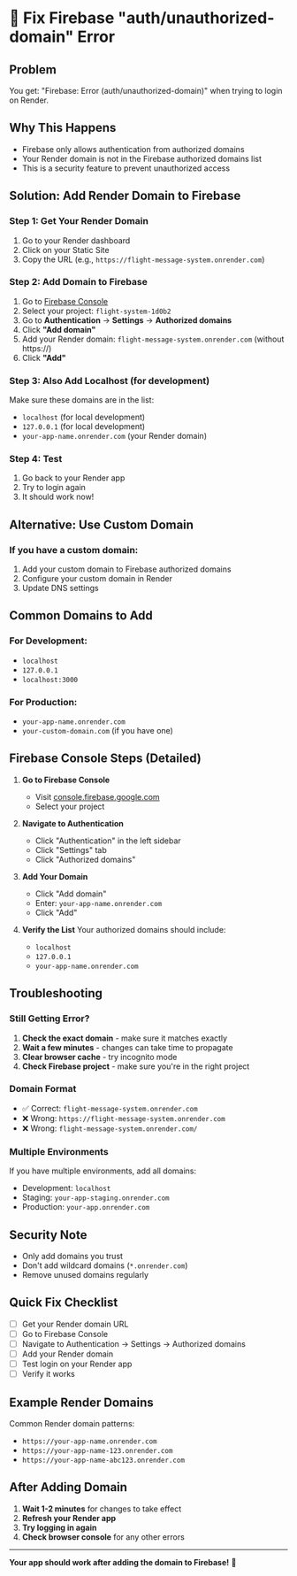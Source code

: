 # 🔧 Fix Firebase "auth/unauthorized-domain" Error

## Problem
You get: "Firebase: Error (auth/unauthorized-domain)" when trying to login on Render.

## Why This Happens
- Firebase only allows authentication from authorized domains
- Your Render domain is not in the Firebase authorized domains list
- This is a security feature to prevent unauthorized access

## Solution: Add Render Domain to Firebase

### Step 1: Get Your Render Domain
1. Go to your Render dashboard
2. Click on your Static Site
3. Copy the URL (e.g., `https://flight-message-system.onrender.com`)

### Step 2: Add Domain to Firebase
1. Go to [Firebase Console](https://console.firebase.google.com)
2. Select your project: `flight-system-1d0b2`
3. Go to **Authentication** → **Settings** → **Authorized domains**
4. Click **"Add domain"**
5. Add your Render domain: `flight-message-system.onrender.com` (without https://)
6. Click **"Add"**

### Step 3: Also Add Localhost (for development)
Make sure these domains are in the list:
- `localhost` (for local development)
- `127.0.0.1` (for local development)
- `your-app-name.onrender.com` (your Render domain)

### Step 4: Test
1. Go back to your Render app
2. Try to login again
3. It should work now!

## Alternative: Use Custom Domain

### If you have a custom domain:
1. Add your custom domain to Firebase authorized domains
2. Configure your custom domain in Render
3. Update DNS settings

## Common Domains to Add

### For Development:
- `localhost`
- `127.0.0.1`
- `localhost:3000`

### For Production:
- `your-app-name.onrender.com`
- `your-custom-domain.com` (if you have one)

## Firebase Console Steps (Detailed)

1. **Go to Firebase Console**
   - Visit [console.firebase.google.com](https://console.firebase.google.com)
   - Select your project

2. **Navigate to Authentication**
   - Click "Authentication" in the left sidebar
   - Click "Settings" tab
   - Click "Authorized domains"

3. **Add Your Domain**
   - Click "Add domain"
   - Enter: `your-app-name.onrender.com`
   - Click "Add"

4. **Verify the List**
   Your authorized domains should include:
   - `localhost`
   - `127.0.0.1`
   - `your-app-name.onrender.com`

## Troubleshooting

### Still Getting Error?
1. **Check the exact domain** - make sure it matches exactly
2. **Wait a few minutes** - changes can take time to propagate
3. **Clear browser cache** - try incognito mode
4. **Check Firebase project** - make sure you're in the right project

### Domain Format
- ✅ Correct: `flight-message-system.onrender.com`
- ❌ Wrong: `https://flight-message-system.onrender.com`
- ❌ Wrong: `flight-message-system.onrender.com/`

### Multiple Environments
If you have multiple environments, add all domains:
- Development: `localhost`
- Staging: `your-app-staging.onrender.com`
- Production: `your-app.onrender.com`

## Security Note
- Only add domains you trust
- Don't add wildcard domains (`*.onrender.com`)
- Remove unused domains regularly

## Quick Fix Checklist

- [ ] Get your Render domain URL
- [ ] Go to Firebase Console
- [ ] Navigate to Authentication → Settings → Authorized domains
- [ ] Add your Render domain
- [ ] Test login on your Render app
- [ ] Verify it works

## Example Render Domains
Common Render domain patterns:
- `https://your-app-name.onrender.com`
- `https://your-app-name-123.onrender.com`
- `https://your-app-name-abc123.onrender.com`

## After Adding Domain
1. **Wait 1-2 minutes** for changes to take effect
2. **Refresh your Render app**
3. **Try logging in again**
4. **Check browser console** for any other errors

---

**Your app should work after adding the domain to Firebase!** 🎉
